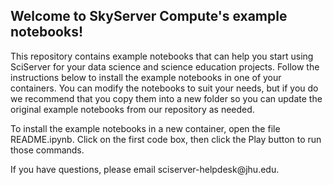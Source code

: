 <h2>Welcome to SkyServer Compute's example notebooks!</h2>

<p>This repository contains example notebooks that can help you start using SciServer for your data science and science education projects. Follow the instructions below to install the example notebooks in one of your containers. You can modify the notebooks to suit your needs, but if you do we recommend that you copy them into a new folder so you can update the original example notebooks from our repository as needed.</p>

<p>To install the example notebooks in a new container, open the file README.ipynb. Click on the first code box, then click the Play button to run those commands.</p>

<p>If you have questions, please email sciserver-helpdesk@jhu.edu.</p>